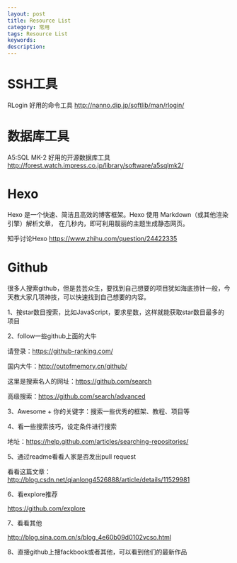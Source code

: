 ```yaml
---
layout: post
title: Resource List
category: 常用
tags: Resource List
keywords: 
description: 
---
```


# SSH工具
RLogin 好用的命令工具
http://nanno.dip.jp/softlib/man/rlogin/

# 数据库工具
A5:SQL MK-2 好用的开源数据库工具
http://forest.watch.impress.co.jp/library/software/a5sqlmk2/


# Hexo
Hexo 是一个快速、简洁且高效的博客框架。Hexo 使用 Markdown（或其他渲染引擎）解析文章，
在几秒内，即可利用靓丽的主题生成静态网页。

知乎讨论Hexo
https://www.zhihu.com/question/24422335

# Github
很多人搜索github，但是芸芸众生，要找到自己想要的项目犹如海底捞针一般，今天教大家几项神技，可以快速找到自己想要的内容。

1、按star数目搜索，比如JavaScript，要求星数，这样就能获取star数目最多的项目

2、follow一些github上面的大牛

请登录：https://github-ranking.com/

国内大牛：http://outofmemory.cn/github/

这里是搜索名人的网址：https://github.com/search

高级搜索：https://github.com/search/advanced

3、Awesome + 你的关键字：搜索一些优秀的框架、教程、项目等

4、看一些搜索技巧，设定条件进行搜索

地址：https://help.github.com/articles/searching-repositories/


5、通过readme看看人家是否发出pull request

看看这篇文章：http://blog.csdn.net/qianlong4526888/article/details/11529981


6、看explore推荐

https://github.com/explore


7、看看其他

http://blog.sina.com.cn/s/blog_4e60b09d0102vcso.html


8、直接github上搜fackbook或者其他，可以看到他们的最新作品

